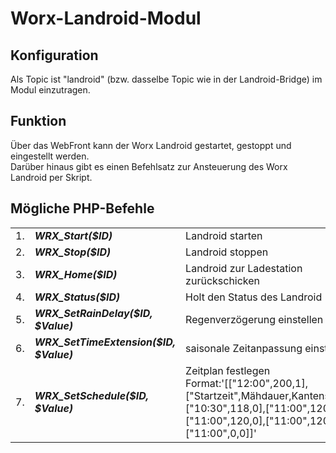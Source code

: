 <!DOCTYPE html>
<html lang="de">
  <head>
    <meta charset="utf-8">
	<meta name="viewport" content="width=device-width">
  </head>

  <body>
	<h1>Worx-Landroid-Modul</h1>
	<h2>Konfiguration</h2>
	Als Topic ist "landroid" (bzw. dasselbe Topic wie in der Landroid-Bridge) im Modul einzutragen.
	<h2>Funktion</h2>
	Über das WebFront kann der Worx Landroid gestartet, gestoppt und eingestellt werden.<br>
	Darüber hinaus gibt es einen Befehlsatz zur Ansteuerung des Worx Landroid per Skript.
	<h2>Mögliche PHP-Befehle</h2>
	<table>
	  <tr>
		<td>1.</td>
		<td><b><i>WRX_Start($ID)</i></b></td>
		<td>Landroid starten</td>
	  </tr>
	  <tr>
		<td>2.</td>
		<td><b><i>WRX_Stop($ID)</i></b></td>
		<td>Landroid stoppen</td>
	  </tr>
	  <tr>
		<td>3.</td>
		<td><b><i>WRX_Home($ID)</i></b></td>
		<td>Landroid zur Ladestation zurückschicken</td>
	  </tr>
	  <tr>
		<td>4.</td>
		<td><b><i>WRX_Status($ID)</i></b></td>
		<td>Holt den Status des Landroid</td>
	  </tr>
	  <tr>
		<td>5.</td>
		<td><b><i>WRX_SetRainDelay($ID, $Value)</i></b></td>
		<td>Regenverzögerung einstellen</td>
	  </tr>
	  <tr>
		<td>6.</td>
		<td><b><i>WRX_SetTimeExtension($ID, $Value)</i></b></td>
		<td>saisonale Zeitanpassung einstellen</td>
	  </tr>
	  <tr>
		<td>7.</td>
		<td><b><i>WRX_SetSchedule($ID, $Value)</i></b></td>
		<td>Zeitplan festlegen<br>
			Format:'[["12:00",200,1],["Startzeit",Mähdauer,Kantenschnitt],["10:30",118,0],["11:00",120,1],["11:00",120,0],["11:00",120,0],["11:00",0,0]]'</td>
	  </tr>
	</table>
  </body>
</html>

